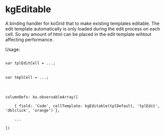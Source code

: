 kgEditable
==========

A binding handler for koGrid that to make existing templates editable. The edit template automatically is only loaded 
during the edit process on each cell. So any amount of html can be placed in the edit template wihtout affecting performance.

<bold>Usage:</bold>


<code>
var tplEditCell = ...;
</code>
<br/>
<code>
var tmplCell = ...;
</code>
<br/>
<br/>
<code>
columnDefs: ko.observableArray([<br/>
&nbsp;&nbsp;&nbsp;&nbsp;{ field: 'Code', cellTemplate: kgEditable(tplDefault, 'tplEdit', 'dblclick', 'orange') },<br/>
&nbsp;&nbsp;&nbsp;&nbsp;...<br/>
])
</code>
